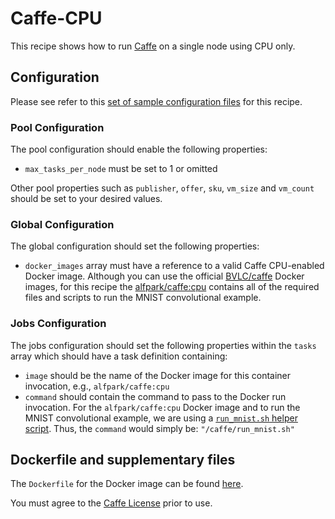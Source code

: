 # Caffe-CPU
This recipe shows how to run [Caffe](http://caffe.berkeleyvision.org/) on
a single node using CPU only.

## Configuration
Please see refer to this [set of sample configuration files](./config) for
this recipe.

### Pool Configuration
The pool configuration should enable the following properties:
* `max_tasks_per_node` must be set to 1 or omitted

Other pool properties such as `publisher`, `offer`, `sku`, `vm_size` and
`vm_count` should be set to your desired values.

### Global Configuration
The global configuration should set the following properties:
* `docker_images` array must have a reference to a valid Caffe CPU-enabled
Docker image. Although you can use the official
[BVLC/caffe](https://hub.docker.com/r/bvlc/caffe/) Docker images, for this
recipe the [alfpark/caffe:cpu](https://hub.docker.com/r/alfpark/caffe/)
contains all of the required files and scripts to run the MNIST convolutional
example.

### Jobs Configuration
The jobs configuration should set the following properties within the `tasks`
array which should have a task definition containing:
* `image` should be the name of the Docker image for this container invocation,
e.g., `alfpark/caffe:cpu`
* `command` should contain the command to pass to the Docker run invocation.
For the `alfpark/caffe:cpu` Docker image and to run the MNIST convolutional
example, we are using a [`run_mnist.sh` helper script](docker/run_mnist.sh).
Thus, the `command` would simply be: `"/caffe/run_mnist.sh"`

## Dockerfile and supplementary files
The `Dockerfile` for the Docker image can be found [here](./docker).

You must agree to the [Caffe License](https://github.com/BVLC/caffe/blob/master/LICENSE)
prior to use.
